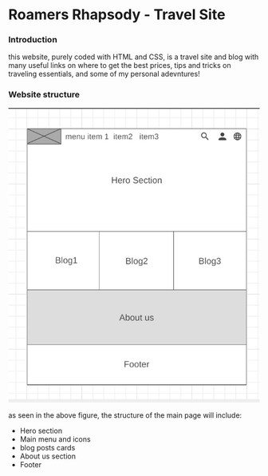 # Roamers Rhapsody - Travel Site
### Introduction
<p>this website, purely coded with HTML and CSS, is a travel site and blog with many useful links on where to get the best prices, tips and tricks on traveling essentials, and some of my personal adevntures! </p>

### Website structure
![wireframe image](https://github.com/juliaafaqir/task1-travelsite/blob/main/assets/images/wireframe.PNG)

 as seen in the above figure, the structure of the main page will include:
- Hero section
- Main menu and icons
- blog posts cards
- About us section
- Footer

